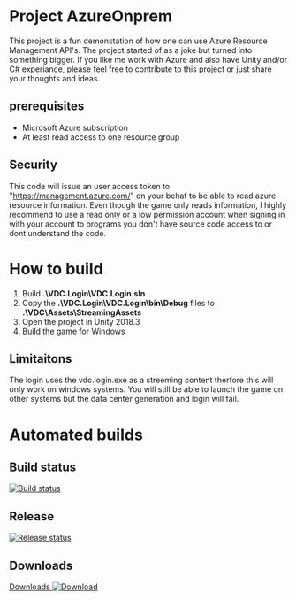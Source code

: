 # Project AzureOnprem
This project is a fun demonstation of how one can use Azure Resource Management API's. The project started of as a joke but turned into something bigger. If you like me work with Azure and also have Unity and/or C# experiance, please feel free to contribute to this project or just share your thoughts and ideas.

## prerequisites
* Microsoft Azure subscription
* At least read access to one resource group

## Security
This code will issue an user access token to "https://management.azure.com/" on your behaf to be able to read azure resource information. Even though the game only reads information, I highly recommend to use a read only or a low permission account when signing in with your account to programs you don't have source code access to or dont understand the code.

# How to build
1. Build **.\VDC.Login\VDC.Login.sln**
2. Copy the **.\VDC.Login\VDC.Login\bin\Debug** files to **.\VDC\Assets\StreamingAssets**
3. Open the project in Unity 2018.3
4. Build the game for Windows

## Limitaitons
The login uses the vdc.login.exe as a streeming content therfore this will only work on windows systems. You will still be able to launch the game on other systems but the data center generation and login will fail.

# Automated builds

## Build status
[![Build status](https://lanmat.visualstudio.com/AzureOnprem/_apis/build/status/AzureOnprem-CI)](https://lanmat.visualstudio.com/AzureOnprem/_build/latest?definitionId=6)

## Release 
[![Release status](https://lanmat.vsrm.visualstudio.com/_apis/public/Release/badge/e95634b1-2d88-4006-b4f2-26793e1c5ec5/1/1)](https://lanmat.visualstudio.com/AzureOnprem/_release?view=all&definitionId=1)

## Downloads
[Downloads ![Download](https://material.io/tools/icons/static/icons/baseline-cloud_download-24px.svg)](https://azureonprem.azurewebsites.net/releases/)
